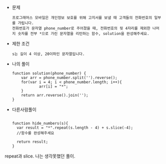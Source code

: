 - 문제

  ```
  프로그래머스 모바일은 개인정보 보호를 위해 고지서를 보낼 때 고객들의 전화번호의 일부를 가립니다.
  전화번호가 문자열 phone_number로 주어졌을 때, 전화번호의 뒷 4자리를 제외한 나머지 숫자를 전부 *으로 가린 문자열을 리턴하는 함수, solution을 완성해주세요.
  ```

- 제한 조건

  ```
  s는 길이 4 이상, 20이하인 문자열입니다.
  ```



- 나의 풀이

  ```
  function solution(phone_number) {
      var arr = phone_number.split('').reverse();
      for(var i = 4; i < phone_number.length; i++){
              arr[i] = "*";
      }
      return arr.reverse().join('');
  }
  
  ```

- 다른사람풀이

  ```
  
  function hide_numbers(s){
    var result = "*".repeat(s.length - 4) + s.slice(-4);
    //함수를 완성해주세요
  
    return result;
  }
  ```


repeat과 slice. 나는 생각못했던 풀이.

